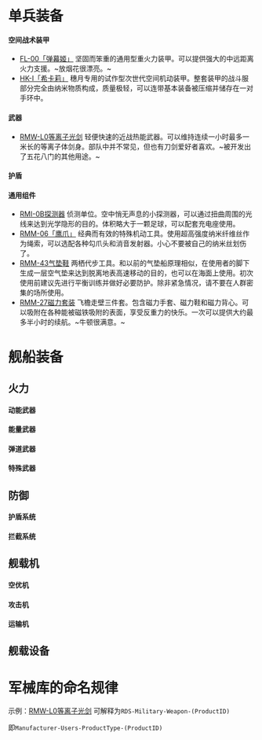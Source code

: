 # 单兵装备
#### 空间战术装甲
- [FL-00「弹幕姬」](https://github.com/TechOtakupoi233/ShiroProject/blob/master/FL-00%E3%80%8C%E5%BC%B9%E5%B9%95%E5%A7%AC%E3%80%8D.md)
坚固而笨重的通用型重火力装甲。可以提供强大的中远距离火力支援。~放烟花很漂亮。~
- [HK-I「希卡莉」](https://github.com/TechOtakupoi233/ShiroProject/blob/master/HK-I%E3%80%8C%E5%B8%8C%E5%8D%A1%E8%8E%89%E3%80%8D.md)
穗月专用的试作型次世代空间机动装甲。整套装甲的战斗服部分完全由纳米物质构成，质量极轻，可以连带基本装备被压缩并储存在一对手环中。

#### 武器
- [RMW-L0等离子光剑]()
轻便快速的近战热能武器。可以维持连续一小时最多一米长的等离子体剑身。部队中并不常见，但也有刀剑爱好者喜欢。~被开发出了五花八门的其他用途。~

#### 护盾
#### 通用组件
- [RMI-0B探测器]()
侦测单位。空中悄无声息的小探测器，可以通过扭曲周围的光线来达到光学隐形的目的。体积略大于一颗足球，可以配套充电座使用。
- [RMM-06「鹰爪」]()
经典而有效的特殊机动工具。使用超高强度纳米纤维丝作为绳索，可以选配各种勾爪头和消音发射器。小心不要被自己的纳米丝划伤了。
- [RMM-43气垫鞋]()
两栖代步工具。和以前的气垫船原理相似，在使用者的脚下生成一层空气垫来达到脱离地表高速移动的目的，也可以在海面上使用。初次使用前建议先进行平衡训练并做好必要防护。除非紧急情况，请不要在人群密集的场所使用。
- [RMM-27磁力套装]()
飞檐走壁三件套。包含磁力手套、磁力鞋和磁力背心。可以吸附在各种能被磁铁吸附的表面，享受反重力的快乐。一次可以提供大约最多半小时的续航。~牛顿很满意。~

# 舰船装备
## 火力
#### 动能武器
#### 能量武器
#### 弹道武器
#### 特殊武器

## 防御
#### 护盾系统
#### 拦截系统

## 舰载机
#### 空优机
#### 攻击机
#### 运输机

## 舰载设备

# 军械库的命名规律
示例：[RMW-L0等离子光剑]()
可解释为`RDS-Military-Weapon-(ProductID)`

即`Manufacturer-Users-ProductType-(ProductID)`
